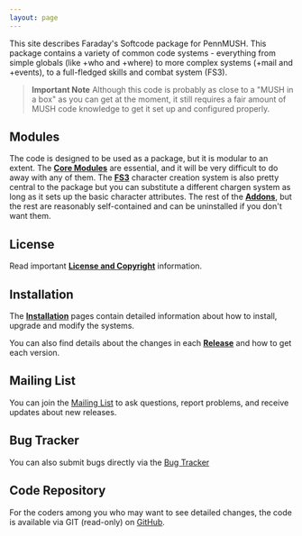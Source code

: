 ```yaml
---
layout: page
---
```


This site describes Faraday's Softcode package for PennMUSH.  This package contains a variety of common code systems - everything from simple globals (like +who and +where) to more complex systems (+mail and +events), to a full-fledged skills and combat system (FS3).

> **Important Note** Although this code is probably as close to a "MUSH in a box" as you can get at the moment, it still requires a fair amount of MUSH code knowledge to get it set up and configured properly.

## Modules
The code is designed to be used as a package, but it is modular to an extent.  The **[Core Modules](/core)** are essential, and it will be very difficult to do away with any of them.  The **[FS3](/fs3)** character creation system is also pretty central to the package but you can substitute a different chargen system as long as it sets up the basic character attributes.  The rest of the **[Addons](/addons)**, but the rest are reasonably self-contained and can be uninstalled if you don't want them.

## License

Read important **[License and Copyright](/install/license.html)** information.

## Installation

The **[Installation](/install)** pages contain detailed information about how to install, upgrade and modify the systems.   

You can also find details about the changes in each **[Release](/releases)** and how to get each version.

## Mailing List
You can join the [Mailing List](http://groups.google.com/group/faramushcode) to ask questions, report problems, and receive updates about new releases.

## Bug Tracker
You can also submit bugs directly via the [Bug Tracker](http://github.com/lynnfaraday/MUSH/issues)

## Code Repository
For the coders among you who may want to see detailed changes, the code is available via GIT (read-only) on [GitHub](http://github.com/lynnfaraday/MUSH).
